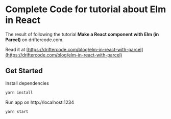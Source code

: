 # Complete Code for tutorial about Elm in React

The result of following the tutorial **Make a React component with Elm (in Parcel)** on driftercode.com. 

Read it at [https://driftercode.com/blog/elm-in-react-with-parcel](https://driftercode.com/blog/elm-in-react-with-parcel)

## Get Started

Install dependencies

```bash
yarn install
```

Run app on http://localhost:1234

```bash
yarn start
```